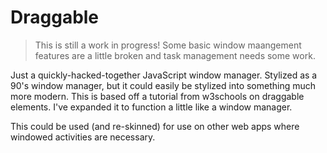 # Draggable

> This is still a work in progress! Some basic window maangement features are a little broken and task management needs some work.

Just a quickly-hacked-together JavaScript window manager. Stylized as a 90's window manager, but it could easily be stylized into something much more modern. This is based off a tutorial from w3schools on draggable elements. I've expanded it to function a little like a window manager.

This could be used (and re-skinned) for use on other web apps where windowed activities are necessary.
